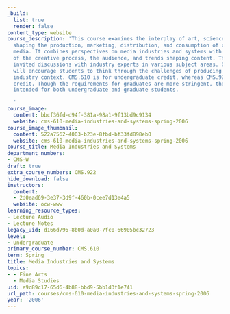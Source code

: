 ```yaml
---
_build:
  list: true
  render: false
content_type: website
course_description: 'This course examines the interplay of art, science, and commerce
  shaping the production, marketing, distribution, and consumption of contemporary
  media. It combines perspectives on media industries and systems with an awareness
  of the creative process, the audience, and trends shaping content. There will be
  invited discussions with industry experts in various subject areas. Class projects
  will encourage students to think through the challenges of producing media in an
  industry context. CMS.610 is for undergraduate credit, whereas CMS.922 is for graduate
  credit. Though the requirements for graduates are more stringent, the course is
  intended for both undergraduate and graduate students.

  '
course_image:
  content: bbcf36fd-d94f-381a-98a1-9f13bd9c9134
  website: cms-610-media-industries-and-systems-spring-2006
course_image_thumbnail:
  content: 522a7562-4003-b23e-8fbd-bf33fd898eb0
  website: cms-610-media-industries-and-systems-spring-2006
course_title: Media Industries and Systems
department_numbers:
- CMS-W
draft: true
extra_course_numbers: CMS.922
hide_download: false
instructors:
  content:
  - 2d0ead69-3e37-3d9f-460b-0cee7d13e4a5
  website: ocw-www
learning_resource_types:
- Lecture Audio
- Lecture Notes
legacy_uid: d166d796-8b0d-a0a0-7fc0-66905bc32723
level:
- Undergraduate
primary_course_number: CMS.610
term: Spring
title: Media Industries and Systems
topics:
- - Fine Arts
  - Media Studies
uid: e9c89c17-65d6-4b88-bbd9-5bb1d3f1e741
url_path: courses/cms-610-media-industries-and-systems-spring-2006
year: '2006'
---
```

